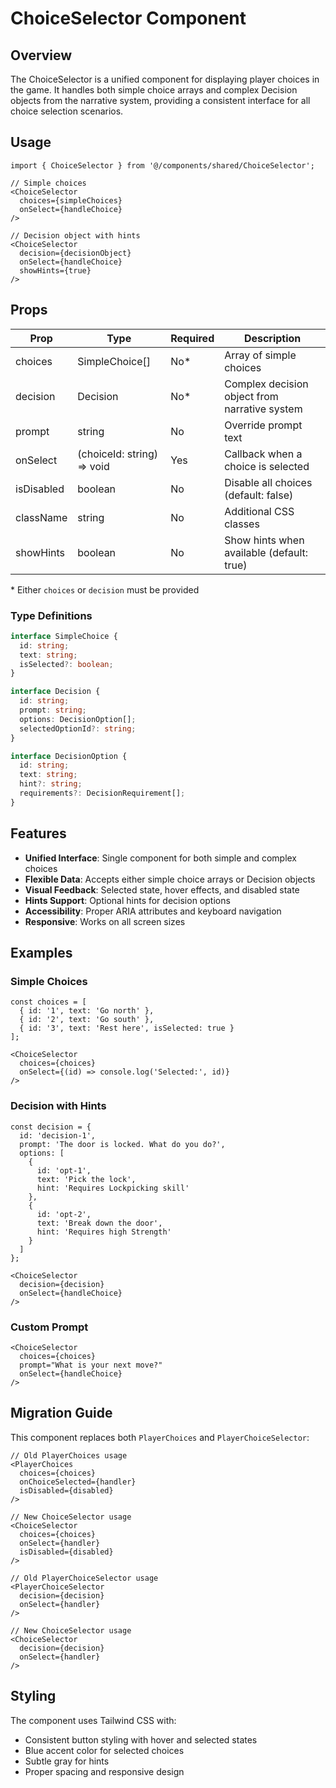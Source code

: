 # ChoiceSelector Component

## Overview
The ChoiceSelector is a unified component for displaying player choices in the game. It handles both simple choice arrays and complex Decision objects from the narrative system, providing a consistent interface for all choice selection scenarios.

## Usage

```tsx
import { ChoiceSelector } from '@/components/shared/ChoiceSelector';

// Simple choices
<ChoiceSelector
  choices={simpleChoices}
  onSelect={handleChoice}
/>

// Decision object with hints
<ChoiceSelector
  decision={decisionObject}
  onSelect={handleChoice}
  showHints={true}
/>
```

## Props

| Prop | Type | Required | Description |
|------|------|----------|-------------|
| choices | SimpleChoice[] | No* | Array of simple choices |
| decision | Decision | No* | Complex decision object from narrative system |
| prompt | string | No | Override prompt text |
| onSelect | (choiceId: string) => void | Yes | Callback when a choice is selected |
| isDisabled | boolean | No | Disable all choices (default: false) |
| className | string | No | Additional CSS classes |
| showHints | boolean | No | Show hints when available (default: true) |

\* Either `choices` or `decision` must be provided

### Type Definitions

```typescript
interface SimpleChoice {
  id: string;
  text: string;
  isSelected?: boolean;
}

interface Decision {
  id: string;
  prompt: string;
  options: DecisionOption[];
  selectedOptionId?: string;
}

interface DecisionOption {
  id: string;
  text: string;
  hint?: string;
  requirements?: DecisionRequirement[];
}
```

## Features

- **Unified Interface**: Single component for both simple and complex choices
- **Flexible Data**: Accepts either simple choice arrays or Decision objects
- **Visual Feedback**: Selected state, hover effects, and disabled state
- **Hints Support**: Optional hints for decision options
- **Accessibility**: Proper ARIA attributes and keyboard navigation
- **Responsive**: Works on all screen sizes

## Examples

### Simple Choices
```tsx
const choices = [
  { id: '1', text: 'Go north' },
  { id: '2', text: 'Go south' },
  { id: '3', text: 'Rest here', isSelected: true }
];

<ChoiceSelector
  choices={choices}
  onSelect={(id) => console.log('Selected:', id)}
/>
```

### Decision with Hints
```tsx
const decision = {
  id: 'decision-1',
  prompt: 'The door is locked. What do you do?',
  options: [
    { 
      id: 'opt-1', 
      text: 'Pick the lock',
      hint: 'Requires Lockpicking skill'
    },
    { 
      id: 'opt-2', 
      text: 'Break down the door',
      hint: 'Requires high Strength'
    }
  ]
};

<ChoiceSelector
  decision={decision}
  onSelect={handleChoice}
/>
```

### Custom Prompt
```tsx
<ChoiceSelector
  choices={choices}
  prompt="What is your next move?"
  onSelect={handleChoice}
/>
```

## Migration Guide

This component replaces both `PlayerChoices` and `PlayerChoiceSelector`:

```tsx
// Old PlayerChoices usage
<PlayerChoices
  choices={choices}
  onChoiceSelected={handler}
  isDisabled={disabled}
/>

// New ChoiceSelector usage
<ChoiceSelector
  choices={choices}
  onSelect={handler}
  isDisabled={disabled}
/>

// Old PlayerChoiceSelector usage
<PlayerChoiceSelector
  decision={decision}
  onSelect={handler}
/>

// New ChoiceSelector usage
<ChoiceSelector
  decision={decision}
  onSelect={handler}
/>
```

## Styling

The component uses Tailwind CSS with:
- Consistent button styling with hover and selected states
- Blue accent color for selected choices
- Subtle gray for hints
- Proper spacing and responsive design